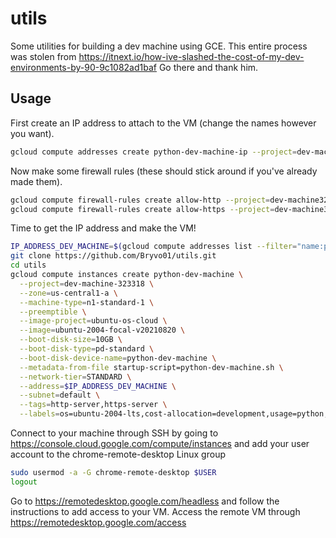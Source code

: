 # utils
Some utilities for building a dev machine using GCE.
This entire process was stolen from https://itnext.io/how-ive-slashed-the-cost-of-my-dev-environments-by-90-9c1082ad1baf
Go there and thank him.
## Usage
First create an IP address to attach to the VM (change the names however you want).
```bash
gcloud compute addresses create python-dev-machine-ip --project=dev-machine-323318 --network-tier=STANDARD --region=us-central1
```
Now make some firewall rules (these should stick around if you've already made them).
```bash
gcloud compute firewall-rules create allow-http --project=dev-machine323318 --direction=INGRESS --network=default --action=ALLOW --rules=tcp:80 --source-ranges=0.0.0.0/0 --target-tags=http-server
gcloud compute firewall-rules create allow-https --project=dev-machine323318 --direction=INGRESS --network=default --action=ALLOW --rules=tcp:443 --source-ranges=0.0.0.0/0 --target-tags=https-server
```
Time to get the IP address and make the VM!
```bash
IP_ADDRESS_DEV_MACHINE=$(gcloud compute addresses list --filter="name:python-dev-machine-ip AND region:us-central1" --format="value(address_range())")
git clone https://github.com/Bryvo01/utils.git
cd utils
gcloud compute instances create python-dev-machine \
  --project=dev-machine-323318 \
  --zone=us-central1-a \
  --machine-type=n1-standard-1 \
  --preemptible \
  --image-project=ubuntu-os-cloud \
  --image=ubuntu-2004-focal-v20210820 \
  --boot-disk-size=10GB \
  --boot-disk-type=pd-standard \
  --boot-disk-device-name=python-dev-machine \
  --metadata-from-file startup-script=python-dev-machine.sh \
  --network-tier=STANDARD \
  --address=$IP_ADDRESS_DEV_MACHINE \
  --subnet=default \
  --tags=http-server,https-server \
  --labels=os=ubuntu-2004-lts,cost-allocation=development,usage=python,configuration=v1-0-0
  ```
  
  Connect to your machine through SSH by going to https://console.cloud.google.com/compute/instances and add your user account to the chrome-remote-desktop Linux group
  ```bash
  sudo usermod -a -G chrome-remote-desktop $USER
  logout
  ```
  
  Go to https://remotedesktop.google.com/headless and follow the instructions to add access to your VM.
  Access the remote VM through https://remotedesktop.google.com/access
